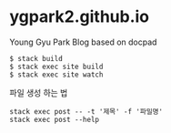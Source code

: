 # ygpark2.github.io
Young Gyu Park Blog based on docpad

```
$ stack build
$ stack exec site build
$ stack exec site watch
```


파일 생성 하는 법 
```
stack exec post -- -t '제목' -f '파밀명'
stack exec post --help
```
